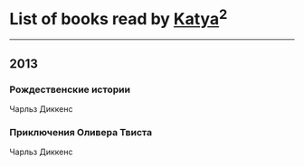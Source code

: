 # List of books read by [Katya](http://vk.com/id55239754)<sup>2</sup>
---

## 2013

### Рождественские истории
Чарльз Диккенс


### Приключения Оливера Твиста
Чарльз Диккенс



